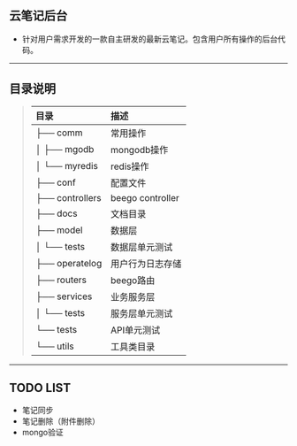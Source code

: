## 云笔记后台
- 针对用户需求开发的一款自主研发的最新云笔记。包含用户所有操作的后台代码。

---

## 目录说明
>|目录 | 描述|
>|:--- |:--- |
>| ├── comm          |常用操作
>| │   ├── mgodb     |mongodb操作
>| │   └── myredis   |redis操作
>| ├── conf          |配置文件
>| ├── controllers   |beego controller
>| ├── docs          |文档目录
>| ├── model         |数据层
>| │   └── tests     |数据层单元测试
>| ├── operatelog    |用户行为日志存储
>| ├── routers       |beego路由
>| ├── services      |业务服务层
>| │   └── tests     |服务层单元测试
>| └── tests         |API单元测试
>| └── utils         |工具类目录

---

## TODO LIST

- 笔记同步
- 笔记删除（附件删除）
- mongo验证